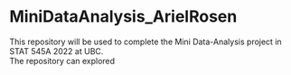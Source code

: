 # MiniDataAnalysis_ArielRosen
This repository will be used to complete the Mini Data-Analysis project in STAT 545A 2022 at UBC.  
The repository can explored 
